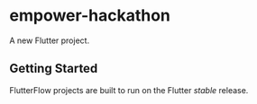 # empower-hackathon

A new Flutter project.

## Getting Started

FlutterFlow projects are built to run on the Flutter _stable_ release.
